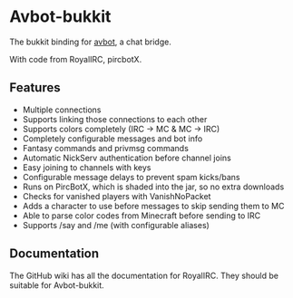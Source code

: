 Avbot-bukkit
===
The bukkit binding for [avbot](https://github.com/Arthur200000/avbot), a chat bridge.

With code from RoyalIRC, pircbotX.

Features
---
 * Multiple connections
 * Supports linking those connections to each other
 * Supports colors completely (IRC -> MC & MC -> IRC)
 * Completely configurable messages and bot info
 * Fantasy commands and privmsg commands
 * Automatic NickServ authentication before channel joins
 * Easy joining to channels with keys
 * Configurable message delays to prevent spam kicks/bans
 * Runs on PircBotX, which is shaded into the jar, so no extra downloads
 * Checks for vanished players with VanishNoPacket
 * Adds a character to use before messages to skip sending them to MC
 * Able to parse color codes from Minecraft before sending to IRC
 * Supports /say and /me (with configurable aliases)

Documentation
---
The GitHub wiki has all the documentation for RoyalIRC. They should be suitable for Avbot-bukkit.

